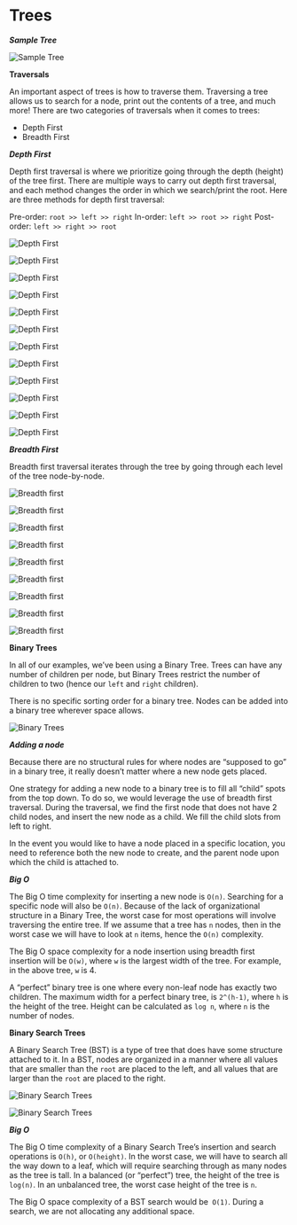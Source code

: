 # Trees

***Sample Tree***

![Sample Tree](https://codefellows.github.io/common_curriculum/data_structures_and_algorithms/Code_401/class-15/resources/images/BinaryTree1.PNG)

**Traversals**

An important aspect of trees is how to traverse them. Traversing a tree allows us to search for a node, print out the contents of a tree, and much more! There are two categories of traversals when it comes to trees:

- Depth First
- Breadth First

***Depth First***

Depth first traversal is where we prioritize going through the depth (height) of the tree first. There are multiple ways to carry out depth first traversal, and each method changes the order in which we search/print the root. Here are three methods for depth first traversal:

Pre-order: ```root >> left >> right```
In-order: ```left >> root >> right```
Post-order: ```left >> right >> root```

![Depth First](https://codefellows.github.io/common_curriculum/data_structures_and_algorithms/Code_401/class-15/resources/images/tree-example.png)

![Depth First](https://codefellows.github.io/common_curriculum/data_structures_and_algorithms/Code_401/class-15/resources/images/DepthTraversal1.PNG)

![Depth First](https://codefellows.github.io/common_curriculum/data_structures_and_algorithms/Code_401/class-15/resources/images/DepthTraversal2.PNG)

![Depth First](https://codefellows.github.io/common_curriculum/data_structures_and_algorithms/Code_401/class-15/resources/images/DepthTraversal3.PNG)

![Depth First](https://codefellows.github.io/common_curriculum/data_structures_and_algorithms/Code_401/class-15/resources/images/DepthTraversal4.PNG)

![Depth First](https://codefellows.github.io/common_curriculum/data_structures_and_algorithms/Code_401/class-15/resources/images/DepthTraversal5.PNG)

![Depth First](https://codefellows.github.io/common_curriculum/data_structures_and_algorithms/Code_401/class-15/resources/images/DepthTraversal6.PNG)

![Depth First](https://codefellows.github.io/common_curriculum/data_structures_and_algorithms/Code_401/class-15/resources/images/DepthTraversal7.PNG)

![Depth First](https://codefellows.github.io/common_curriculum/data_structures_and_algorithms/Code_401/class-15/resources/images/DepthTraversal8.PNG)

![Depth First](https://codefellows.github.io/common_curriculum/data_structures_and_algorithms/Code_401/class-15/resources/images/DepthTraversal9.PNG)

![Depth First](https://codefellows.github.io/common_curriculum/data_structures_and_algorithms/Code_401/class-15/resources/images/DepthTraversal10.PNG)

![Depth First](https://codefellows.github.io/common_curriculum/data_structures_and_algorithms/Code_401/class-15/resources/images/DepthTraversal11.PNG)

***Breadth First***

Breadth first traversal iterates through the tree by going through each level of the tree node-by-node. 

![Breadth first](https://codefellows.github.io/common_curriculum/data_structures_and_algorithms/Code_401/class-15/resources/images/tree-example.png)

![Breadth first](https://codefellows.github.io/common_curriculum/data_structures_and_algorithms/Code_401/class-15/resources/images/BreadthTraversal1.PNG)

![Breadth first](https://codefellows.github.io/common_curriculum/data_structures_and_algorithms/Code_401/class-15/resources/images/BreadthTraversal2.PNG)

![Breadth first](https://codefellows.github.io/common_curriculum/data_structures_and_algorithms/Code_401/class-15/resources/images/BreadthTraversal3.PNG)

![Breadth first](https://codefellows.github.io/common_curriculum/data_structures_and_algorithms/Code_401/class-15/resources/images/BreadthTraversal4.PNG)

![Breadth first](https://codefellows.github.io/common_curriculum/data_structures_and_algorithms/Code_401/class-15/resources/images/BreadthTraversal5.PNG)

![Breadth first](https://codefellows.github.io/common_curriculum/data_structures_and_algorithms/Code_401/class-15/resources/images/BreadthTraversal6.PNG)

![Breadth first](https://codefellows.github.io/common_curriculum/data_structures_and_algorithms/Code_401/class-15/resources/images/BreadthTraversal7.PNG)

![Breadth first](https://codefellows.github.io/common_curriculum/data_structures_and_algorithms/Code_401/class-15/resources/images/BreadthTraversal8.PNG)

**Binary Trees**

In all of our examples, we’ve been using a Binary Tree. Trees can have any number of children per node, but Binary Trees restrict the number of children to two (hence our ```left``` and ```right``` children).

There is no specific sorting order for a binary tree. Nodes can be added into a binary tree wherever space allows.

![Binary Trees](https://codefellows.github.io/common_curriculum/data_structures_and_algorithms/Code_401/class-15/resources/images/BinaryTree2.PNG)

***Adding a node***

Because there are no structural rules for where nodes are “supposed to go” in a binary tree, it really doesn’t matter where a new node gets placed.

One strategy for adding a new node to a binary tree is to fill all “child” spots from the top down. To do so, we would leverage the use of breadth first traversal. During the traversal, we find the first node that does not have 2 child nodes, and insert the new node as a child. We fill the child slots from left to right.

In the event you would like to have a node placed in a specific location, you need to reference both the new node to create, and the parent node upon which the child is attached to.

***Big O***

The Big O time complexity for inserting a new node is ```O(n)```. Searching for a specific node will also be ```O(n)```. Because of the lack of organizational structure in a Binary Tree, the worst case for most operations will involve traversing the entire tree. If we assume that a tree has ```n``` nodes, then in the worst case we will have to look at ```n``` items, hence the ```O(n)``` complexity.

The Big O space complexity for a node insertion using breadth first insertion will be ```O(w)```, where ```w``` is the largest width of the tree. For example, in the above tree, ```w``` is 4.

A “perfect” binary tree is one where every non-leaf node has exactly two children. The maximum width for a perfect binary tree, is ```2^(h-1)```, where ```h``` is the height of the tree. Height can be calculated as ```log n```, where ```n``` is the number of nodes.

**Binary Search Trees**

A Binary Search Tree (BST) is a type of tree that does have some structure attached to it. In a BST, nodes are organized in a manner where all values that are smaller than the ```root``` are placed to the left, and all values that are larger than the ```root``` are placed to the right.

![Binary Search Trees](https://codefellows.github.io/common_curriculum/data_structures_and_algorithms/Code_401/class-15/resources/images/BST1.PNG)

![Binary Search Trees](https://codefellows.github.io/common_curriculum/data_structures_and_algorithms/Code_401/class-15/resources/images/BST2.PNG)

***Big O***

The Big O time complexity of a Binary Search Tree’s insertion and search operations is ```O(h)```, or ```O(height)```. In the worst case, we will have to search all the way down to a leaf, which will require searching through as many nodes as the tree is tall. In a balanced (or “perfect”) tree, the height of the tree is ```log(n)```. In an unbalanced tree, the worst case height of the tree is ```n```.

The Big O space complexity of a BST search would be``` O(1)```. During a search, we are not allocating any additional space.